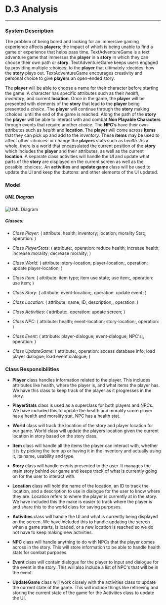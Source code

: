 # D.3 Analysis
---

### System Description
  The problem of being bored and looking for an immersive gaming experience affects **players**; 
  the impact of which is being unable to find a game or experience that helps pass time. 
  TextAdventureGame is a text adventure game that immerses the **player** in a **story** in which 
  they can choose their own path or **story**. TextAdventureGame keeps users engaged by providing multiple 
  :choices: to the **player** that ultimately :decides: how the **story** plays out. TextAdventureGame encourages 
  creativity and personal choice to give **players** an open-ended story.
  
  The **player** will be able to choose a name for their character before starting the game. 
  A character has specific attributes such as their *health*, *inventory*, and current **location**. 
  Once in the game, the **player** will be presented with elements of the **story** that lead to the **player** 
  being presented a *choice*. The **player** will continue through the **story** making :choices: until the end 
  of the game is reached. Along the path of the **story** the **player** will be able to interact with and combat 
  **Non Playable Characters** through events that require another *choice*. The **NPC’s** have their own attributes 
  such as *health* and **location**. The **player** will come across **items** that they can pick up and add to the
  *inventory*. These **items** may be used to affect other :choices: or change the **players** stats such as *health*.
  As a whole, there is a world that encapsulated the current position of the **story** which includes the 
  **player** and their attributes, as well as the current **location**. A separate class activities will handle the UI 
  and update what parts of the **story** are displayed on the current screen as well as the possible :choices:. 
  An **activities** and **update game** class will be used to update the UI and keep the :buttons: and other elements of
  the UI updated. 
  
### Model

  ##### UML Diagram
  ![UML Diagram](/Deliverables/diagramfilename.png)
  
  ##### Classes:
  - *Class Player*: ( attribute: health; inventory; location; morality Stat;, operation: )
  
  - *Class PlayerStats*: ( attribute:, operation: reduce health; increase health; increase morality; decrease morality; ) 
  
  - *Class World*: ( attribute: story-location; player-location;, operation: update player-location; )
  
  - *Class Item*: ( attribute: item type; item use state; use item;, operation: use item; )
  
  - *Class Story*: ( attribute: event-location;, operation: update event; )
  
  - *Class Location*: ( attribute: name; ID; description;, operation: )
  
  - *Class Activities*: ( attribute:, operation: update screen; )
  
  - *Class NPC*: ( attribute: health; event-location; story-location;, operation: )
  
  - *Class Event*: ( attribute: player-dialogue; event-dialogue; NPC's;, operation: )
  
  - *Class UpdateGame*: ( attribute:, operation: access database info; load player dialogue; load event dialogue; )


### Class Responsibilities
  + **Player** class handles information related to the player. This includes attributes like health, 
  where the player is, and what items the player has. We have this class to keep track of the player as it progresses in the story.

  + **PlayerStats** class is used as a superclass for both players and NPCs. We have included this to update the health and morality score 
  player has a health and morality stat. NPC has a health stat.

  + **World** class will track the location of the story and player location for our game. World class will update the players location given the current location in story based on the story class.

  + **Item** class will handle all the items the player can interact with, whether it is by picking the item up 
  or having it in the inventory and actually using it, its name, usability and type.

  + **Story** class will handle events presented to the user. It manages the main story behind our game and keeps track of what is currently going on for the user to interact with.

  + **Location** class will hold the name of the location, an ID to track the location, and a description to use in dialogue for the user to know where they are. Location refers to where the 
  player is currently at in the story. We have included this the make is easier to track where the player 
  is and share this to the world class for saving purposes.

  + **Activities** class will handle the UI and what is currently being displayed on the screen. We have included 
  this to handle updating the screen when a game starts, is loaded, or a new location is reached so we do not have to keep making new activities.

  + **NPC** class will handle anything to do with NPCs that the player comes across in the story. 
  This will store information to be able to handle health stats for combat purposes.

  + **Event** class will contain dialogue for the player to input and dialogue for the event in the story. This will also include a list of NPC's that will be in the event.

  + **UpdateGame** class will work closely with the activities class to update the current state of the game. 
  This will include things like retrieving and storing the current state of the game for the Activities class to update the UI.
 


